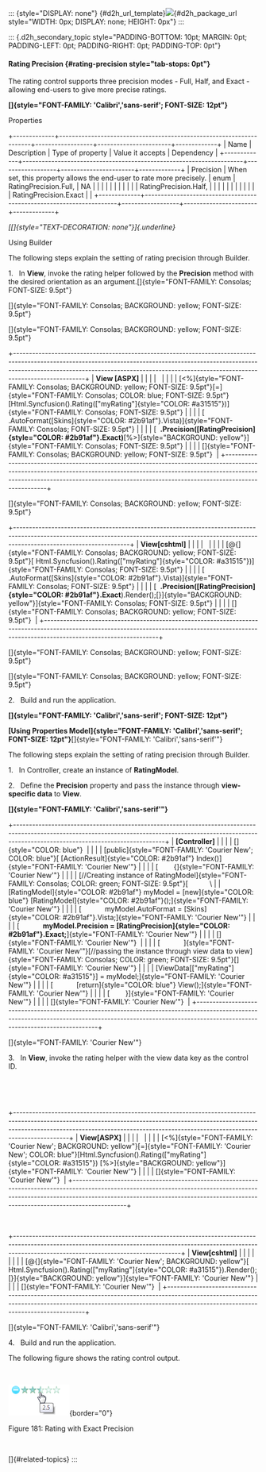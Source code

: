 ::: {style="DISPLAY: none"}
[](ms-xhelp:///?Id=d2h_url_template){#d2h_url_template}![](!package_url!){#d2h_package_url style="WIDTH: 0px; DISPLAY: none; HEIGHT: 0px"}
:::

::: {.d2h_secondary_topic style="PADDING-BOTTOM: 10pt; MARGIN: 0pt; PADDING-LEFT: 0pt; PADDING-RIGHT: 0pt; PADDING-TOP: 0pt"}
#### Rating Precision {#rating-precision style="tab-stops: 0pt"}

The rating control supports three precision modes - Full, Half, and Exact - allowing end-users to give more precise ratings.

**[]{style="FONT-FAMILY: 'Calibri','sans-serif'; FONT-SIZE: 12pt"}** 

Properties

+-------------+---------------------------------------------------------------------+------------------+-----------------------+-------------+
| Name        | Description                                                         | Type of property | Value it accepts      | Dependency  |
+-------------+---------------------------------------------------------------------+------------------+-----------------------+-------------+
| Precision   | When set, this property allows the end-user to rate more precisely. | enum             | RatingPrecision.Full, | NA          |
|             |                                                                     |                  |                       |             |
|             |                                                                     |                  | RatingPrecision.Half, |             |
|             |                                                                     |                  |                       |             |
|             |                                                                     |                  | RatingPrecision.Exact |             |
+-------------+---------------------------------------------------------------------+------------------+-----------------------+-------------+

*[[]{style="TEXT-DECORATION: none"}]{.underline}* 

Using Builder

The following steps explain the setting of rating precision through Builder.

1.   In **View**, invoke the rating helper followed by the **Precision** method with the desired orientation as an argument.[]{style="FONT-FAMILY: Consolas; FONT-SIZE: 9.5pt"}

[]{style="FONT-FAMILY: Consolas; BACKGROUND: yellow; FONT-SIZE: 9.5pt"} 

[]{style="FONT-FAMILY: Consolas; BACKGROUND: yellow; FONT-SIZE: 9.5pt"} 

+----------------------------------------------------------------------------------------------------------------------------------------------------------------------------------------------------------------------------------------------------------------+
| **View \[ASPX\]**                                                                                                                                                                                                                                              |
|                                                                                                                                                                                                                                                                |
|                                                                                                                                                                                                                                                                |
|                                                                                                                                                                                                                                                                |
| [\<%]{style="FONT-FAMILY: Consolas; BACKGROUND: yellow; FONT-SIZE: 9.5pt"}[=]{style="FONT-FAMILY: Consolas; COLOR: blue; FONT-SIZE: 9.5pt"}[Html.Syncfusion().Rating([\"myRating\"]{style="COLOR: #a31515"})]{style="FONT-FAMILY: Consolas; FONT-SIZE: 9.5pt"} |
|                                                                                                                                                                                                                                                                |
| [  .AutoFormat([Skins]{style="COLOR: #2b91af"}.Vista)]{style="FONT-FAMILY: Consolas; FONT-SIZE: 9.5pt"}                                                                                                                                                        |
|                                                                                                                                                                                                                                                                |
| [  **.Precision([RatingPrecision]{style="COLOR: #2b91af"}.Exact)**[%\>]{style="BACKGROUND: yellow"}]{style="FONT-FAMILY: Consolas; FONT-SIZE: 9.5pt"}                                                                                                          |
|                                                                                                                                                                                                                                                                |
| []{style="FONT-FAMILY: Consolas; BACKGROUND: yellow; FONT-SIZE: 9.5pt"}                                                                                                                                                                                        |
+----------------------------------------------------------------------------------------------------------------------------------------------------------------------------------------------------------------------------------------------------------------+

[]{style="FONT-FAMILY: Consolas; BACKGROUND: yellow; FONT-SIZE: 9.5pt"} 

+------------------------------------------------------------------------------------------------------------------------------------------------------------------------------------------------+
| **View\[cshtml\]**                                                                                                                                                                             |
|                                                                                                                                                                                                |
|                                                                                                                                                                                                |
|                                                                                                                                                                                                |
| [\@{]{style="FONT-FAMILY: Consolas; BACKGROUND: yellow; FONT-SIZE: 9.5pt"}[ Html.Syncfusion().Rating([\"myRating\"]{style="COLOR: #a31515"})]{style="FONT-FAMILY: Consolas; FONT-SIZE: 9.5pt"} |
|                                                                                                                                                                                                |
| [  .AutoFormat([Skins]{style="COLOR: #2b91af"}.Vista)]{style="FONT-FAMILY: Consolas; FONT-SIZE: 9.5pt"}                                                                                        |
|                                                                                                                                                                                                |
| [  **.Precision([RatingPrecision]{style="COLOR: #2b91af"}.Exact**).Render();[}]{style="BACKGROUND: yellow"}]{style="FONT-FAMILY: Consolas; FONT-SIZE: 9.5pt"}                                  |
|                                                                                                                                                                                                |
| []{style="FONT-FAMILY: Consolas; BACKGROUND: yellow; FONT-SIZE: 9.5pt"}                                                                                                                        |
+------------------------------------------------------------------------------------------------------------------------------------------------------------------------------------------------+

[]{style="FONT-FAMILY: Consolas; BACKGROUND: yellow; FONT-SIZE: 9.5pt"} 

[]{style="FONT-FAMILY: Consolas; BACKGROUND: yellow; FONT-SIZE: 9.5pt"} 

2.   Build and run the application.

**[]{style="FONT-FAMILY: 'Calibri','sans-serif'; FONT-SIZE: 12pt"}** 

**[Using Properties Model]{style="FONT-FAMILY: 'Calibri','sans-serif'; FONT-SIZE: 12pt"}**[]{style="FONT-FAMILY: 'Calibri','sans-serif'"}

The following steps explain the setting of rating precision through Builder.

1.   In Controller, create an instance of **RatingModel**.

2.   Define the **Precision** property and pass the instance through **view-specific data** to **View**.

**[]{style="FONT-FAMILY: 'Calibri','sans-serif'"}** 

+-----------------------------------------------------------------------------------------------------------------------------------------------------------------------------------------------------------+
| **\[Controller\]**                                                                                                                                                                                        |
|                                                                                                                                                                                                           |
| []{style="COLOR: blue"}                                                                                                                                                                                   |
|                                                                                                                                                                                                           |
| [public]{style="FONT-FAMILY: 'Courier New'; COLOR: blue"}[ [ActionResult]{style="COLOR: #2b91af"} Index()]{style="FONT-FAMILY: 'Courier New'"}                                                            |
|                                                                                                                                                                                                           |
| [        {]{style="FONT-FAMILY: 'Courier New'"}                                                                                                                                                           |
|                                                                                                                                                                                                           |
| [//Creating instance of RatingModel]{style="FONT-FAMILY: Consolas; COLOR: green; FONT-SIZE: 9.5pt"}[           \                                                                                          |
| [RatingModel]{style="COLOR: #2b91af"} myModel = [new]{style="COLOR: blue"} [RatingModel]{style="COLOR: #2b91af"}();]{style="FONT-FAMILY: 'Courier New'"}                                                  |
|                                                                                                                                                                                                           |
| [            myModel.AutoFormat = [Skins]{style="COLOR: #2b91af"}.Vista;]{style="FONT-FAMILY: 'Courier New'"}                                                                                             |
|                                                                                                                                                                                                           |
| [            **myModel.Precision = [RatingPrecision]{style="COLOR: #2b91af"}.Exact;**]{style="FONT-FAMILY: 'Courier New'"}                                                                                |
|                                                                                                                                                                                                           |
| []{style="FONT-FAMILY: 'Courier New'"}                                                                                                                                                                    |
|                                                                                                                                                                                                           |
| [            ]{style="FONT-FAMILY: 'Courier New'"}[//passing the instance through view data to view]{style="FONT-FAMILY: Consolas; COLOR: green; FONT-SIZE: 9.5pt"}[]{style="FONT-FAMILY: 'Courier New'"} |
|                                                                                                                                                                                                           |
| [ViewData\[[\"myRating\"]{style="COLOR: #a31515"}\] = myModel;]{style="FONT-FAMILY: 'Courier New'"}                                                                                                       |
|                                                                                                                                                                                                           |
| [            [return]{style="COLOR: blue"} View();]{style="FONT-FAMILY: 'Courier New'"}                                                                                                                   |
|                                                                                                                                                                                                           |
| [        }]{style="FONT-FAMILY: 'Courier New'"}                                                                                                                                                           |
|                                                                                                                                                                                                           |
| []{style="FONT-FAMILY: 'Courier New'"}                                                                                                                                                                    |
+-----------------------------------------------------------------------------------------------------------------------------------------------------------------------------------------------------------+

[]{style="FONT-FAMILY: 'Courier New'"} 

3.   In **View**, invoke the rating helper with the view data key as the control ID.

 

 

+-----------------------------------------------------------------------------------------------------------------------------------------------------------------------------------------------------------------------------------------------------------+
| **View\[ASPX\]**                                                                                                                                                                                                                                          |
|                                                                                                                                                                                                                                                           |
|                                                                                                                                                                                                                                                           |
|                                                                                                                                                                                                                                                           |
| [\<%]{style="FONT-FAMILY: 'Courier New'; BACKGROUND: yellow"}[=]{style="FONT-FAMILY: 'Courier New'; COLOR: blue"}[Html.Syncfusion().Rating([\"myRating\"]{style="COLOR: #a31515"}) [%\>]{style="BACKGROUND: yellow"}]{style="FONT-FAMILY: 'Courier New'"} |
|                                                                                                                                                                                                                                                           |
| []{style="FONT-FAMILY: 'Courier New'"}                                                                                                                                                                                                                    |
+-----------------------------------------------------------------------------------------------------------------------------------------------------------------------------------------------------------------------------------------------------------+

 

+----------------------------------------------------------------------------------------------------------------------------------------------------------------------------------------------------------------+
| **View\[cshtml\]**                                                                                                                                                                                             |
|                                                                                                                                                                                                                |
|                                                                                                                                                                                                                |
|                                                                                                                                                                                                                |
| [\@{]{style="FONT-FAMILY: 'Courier New'; BACKGROUND: yellow"}[ Html.Syncfusion().Rating([\"myRating\"]{style="COLOR: #a31515"}).Render(); [}]{style="BACKGROUND: yellow"}]{style="FONT-FAMILY: 'Courier New'"} |
|                                                                                                                                                                                                                |
| []{style="FONT-FAMILY: 'Courier New'"}                                                                                                                                                                         |
+----------------------------------------------------------------------------------------------------------------------------------------------------------------------------------------------------------------+

[]{style="FONT-FAMILY: 'Calibri','sans-serif'"} 

4.   Build and run the application.

The following figure shows the rating control output.

 

![Description: C:\\Work Place\\Work Trunk\\features\\SF4718\\Rating\\Concepts_Features\\rating_precision.png](ImagesExt/image56_192.png){border="0"}

Figure 181: Rating with Exact Precision

 

[]{#related-topics}
:::
